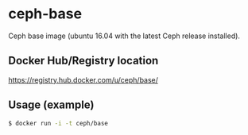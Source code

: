 # ceph-base

Ceph base image (ubuntu 16.04 with the latest Ceph release installed).

## Docker Hub/Registry location

<https://registry.hub.docker.com/u/ceph/base/>

## Usage (example)

```bash
$ docker run -i -t ceph/base
```
